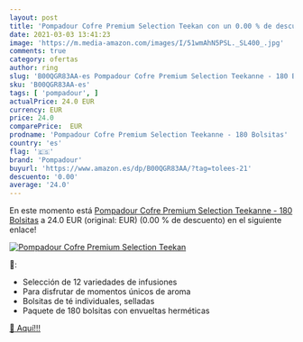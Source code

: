 ```yaml
---
layout: post
title: 'Pompadour Cofre Premium Selection Teekan con un 0.00 % de descuento'
date: 2021-03-03 13:41:23
image: 'https://m.media-amazon.com/images/I/51wmAhN5PSL._SL400_.jpg'
comments: true
category: ofertas
author: ring
slug: 'B00QGR83AA-es Pompadour Cofre Premium Selection Teekanne - 180 Bolsitas'
sku: 'B00QGR83AA-es'
tags: [ 'pompadour', ]
actualPrice: 24.0 EUR
currency: EUR
price: 24.0
comparePrice:  EUR
prodname: 'Pompadour Cofre Premium Selection Teekanne - 180 Bolsitas'
country: 'es'
flag: '🇪🇸'
brand: 'Pompadour'
buyurl: 'https://www.amazon.es/dp/B00QGR83AA/?tag=tolees-21'
descuento: '0.00'
average: '24.0'
---
```


En este momento está [Pompadour Cofre Premium Selection Teekanne - 180 Bolsitas](https://www.amazon.es/dp/B00QGR83AA/?tag=tolees-21) a 24.0 EUR (original:  EUR) (0.00 %  de descuento) en el siguiente enlace!

[![Pompadour Cofre Premium Selection Teekan](https://m.media-amazon.com/images/I/51wmAhN5PSL._SL400_.jpg)](https://www.amazon.es/dp/B00QGR83AA/?tag=tolees-21)

🔎:

- Selección de 12 variedades de infusiones
- Para disfrutar de momentos únicos de aroma
- Bolsitas de té individuales, selladas
- Paquete de 180 bolsitas con envueltas herméticas

[🛒 Aquí!!!](https://www.amazon.es/dp/B00QGR83AA/?tag=tolees-21)
